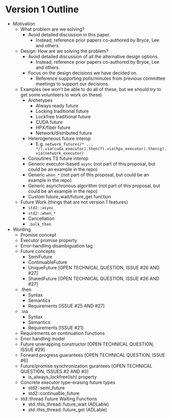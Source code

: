 Version 1 Outline
=================

* Motivation
  * What problem are we solving?
    * Avoid detailed discussion in this paper.
      * Instead, reference prior papers co-authored by Bryce, Lee and others.
  * Design: How are we solving the problem?
    * Avoid detailed discussion of all the alternative design options.
      * Instead, reference prior papers co-authored by Bryce, Lee and others.
    * Focus on the design decisions we have decided on. 
      * Reference supporting polls/minutes from previous committee meetings to support our decisions. 
  * Examples (we won't be able to do all of these, but we should try to get some volunteers to work on these)
    * Archetypes
      * Always ready future
      * Locking traditional future
      * Lockfree traditional future
      * CUDA future
      * HPX/fiber future
      * Network/distributed future
    * Heterogeneous future interop
      * E.g. `network_future(/* ... */).via(cuda_executor).then(f).via(hpx_executor).then(g).via(network_executor)`
    * Coroutines TS future interop
    * Generic executor-based `async` (not part of this proposal, but could be an example in the repo)
    * Generic `when_*` (not part of this proposal, but could be an example in the repo)
    * Generic asynchronous algorithm (not part of this proposal, but could be an example in the repo)
    * Custom future_wait/future_get function
  * Future Work (things that are not version 1 features)
    * `std2::async`
    * `std2::when_*`
    * Cancellation
    * `.bulk_then`
* Wording
  * Promise concept
  * Executor promise property
  * Error-handling disambiguation tag
  * Future concepts
    * SemiFuture
    * ContinuableFuture
    * UniqueFuture [OPEN TECHNICAL QUESTION, ISSUE #26 AND #27]
    * SharedFuture [OPEN TECHNICAL QUESTION, ISSUE #26 AND #27]
  * .then
    * Syntax
    * Semantics
    * Requirements [ISSUE #25 AND #27]
  * .via
    * Syntax
    * Semantics
    * Requirements [ISSUE #21]
  * Requirements on continuation functions 
  * Error handling model
  * Future unwrapping constructor [OPEN TECHNICAL QUESTION, ISSUE #29]
  * Forward progress guarantees [OPEN TECHNICAL QUESTION, ISSUE #6]
  * Future/promise synchronization gurantees [OPEN TECHNICAL QUESTION, ISSUES #2 AND #3]
    * is_always_lockfree(ish) property
  * Concrete executor type-erasing future types
    * std2::semi_future
    * std2::continuable_future
  * std::thread Future Waiting Functions
    * std::this_thread::future_wait (ADLable)
    * std::this_thread::future_get (ADLable)

